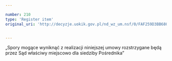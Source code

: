 ```yaml
---

number: 210
type: 'Register item'
original_uri: 'http://decyzje.uokik.gov.pl/nd_wz_um.nsf/0/FAF259D3BB68086EC12572DD0032947E?OpenDocument'


---
```


„Spory mogące wyniknąć z realizacji niniejszej umowy rozstrzygane będą przez Sąd właściwy miejscowo dla siedziby Pośrednika”
